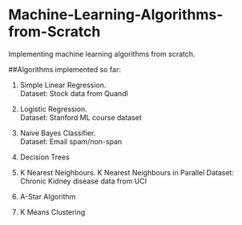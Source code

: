 # Machine-Learning-Algorithms-from-Scratch
Implementing machine learning algorithms from scratch.

##Algorithms implemented so far:

1. Simple Linear Regression.  
   Dataset: Stock data from Quandl  

2. Logistic Regression.  
   Dataset: Stanford ML course dataset  

3. Naive Bayes Classifier.  
   Dataset: Email spam/non-span  

4. Decision Trees

5. K Nearest Neighbours.
   K Nearest Neighbours in Parallel
   Dataset: Chronic Kidney disease data from UCI

6. A-Star Algorithm

7. K Means Clustering
